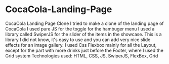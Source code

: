 # CocaCola-Landing-Page
CocaCola Landing Page Clone
I tried to make a clone of the landing page of CocaCola
I used pure JS for the toggle for the hambuger menu
I used a library called SwiperJS for the slider of the items in the showcase.
This is a library I did not know, it's easy to use and you can add
very nice slide effects for an image gallery.
I used Css Flexbox mainly for all the Layout, except for the part with more drinks just before the Footer, where I used the Grid system
Technologies used:
HTML, CSS, JS, SwiperJS, FlexBox, Grid
